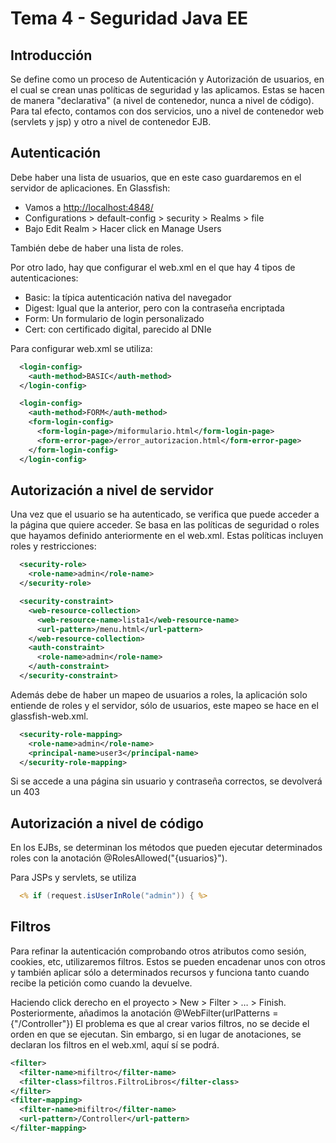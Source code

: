 # Tema 4 - Seguridad Java EE

## Introducción

Se define como un proceso de Autenticación y Autorización de usuarios, en el cual se crean unas políticas de seguridad y las aplicamos. Estas se hacen de manera "declarativa" (a nivel de contenedor, nunca a nivel de código). Para tal efecto, contamos con dos servicios, uno a nivel de contenedor web (servlets y jsp) y otro a nivel de contenedor EJB.

## Autenticación

Debe haber una lista de usuarios, que en este caso guardaremos en el servidor de aplicaciones. En Glassfish:

+ Vamos a [http://localhost:4848/](http://localhost:4848/)
+ Configurations > default-config > security > Realms > file
+ Bajo Edit Realm > Hacer click en Manage Users

También debe de haber una lista de roles.

Por otro lado, hay que configurar el web.xml en el que hay 4 tipos de autenticaciones:

+ Basic: la típica autenticación nativa del navegador
+ Digest: Igual que la anterior, pero con la contraseña encriptada
+ Form: Un formulario de login personalizado
+ Cert: con certificado digital, parecido al DNIe

Para configurar web.xml se utiliza:

```xml
  <login-config>
    <auth-method>BASIC</auth-method>
  </login-config>
```

```xml
  <login-config>
    <auth-method>FORM</auth-method>
    <form-login-config>
      <form-login-page>/miformulario.html</form-login-page>
      <form-error-page>/error_autorizacion.html</form-error-page>
    </form-login-config>
  </login-config>
```

## Autorización a nivel de servidor

Una vez que el usuario se ha autenticado, se verifica que puede acceder a la página que quiere acceder. Se basa en las políticas de seguridad o roles que hayamos definido anteriormente en el web.xml. Estas políticas incluyen roles y restricciones:

```xml
  <security-role>
    <role-name>admin</role-name>
  </security-role>
```

```xml
  <security-constraint>
    <web-resource-collection>
      <web-resource-name>lista1</web-resource-name>
      <url-pattern>/menu.html</url-pattern>
    </web-resource-collection>
    <auth-constraint>
      <role-name>admin</role-name>
    </auth-constraint>
  </security-constraint>
```

Además debe de haber un mapeo de usuarios a roles, la aplicación solo entiende de roles y el servidor, sólo de usuarios, este mapeo se hace en el glassfish-web.xml.

```xml
  <security-role-mapping>
    <role-name>admin</role-name>
    <principal-name>user3</principal-name>
  </security-role-mapping>
```

Si se accede a una página sin usuario y contraseña correctos, se devolverá un 403

## Autorización a nivel de código

En los EJBs, se determinan los métodos que pueden ejecutar determinados roles con la anotación @RolesAllowed("{usuarios}").

Para JSPs y servlets, se utiliza

```jsp
  <% if (request.isUserInRole("admin")) { %>
```

## Filtros

Para refinar la autenticación comprobando otros atributos como sesión, cookies, etc, utilizaremos filtros. Estos se pueden encadenar unos con otros y también aplicar sólo a determinados recursos y  funciona tanto cuando recibe la petición como cuando la devuelve.

Haciendo click derecho en el proyecto > New > Filter > … > Finish. Posteriormente, añadimos la anotación @WebFilter(urlPatterns = {"/Controller"}) El problema es que al crear varios filtros, no se decide el orden en que se ejecutan. Sin embargo, si en lugar de anotaciones, se declaran los filtros en el web.xml, aquí sí se podrá.

```xml
<filter>
  <filter-name>mifiltro</filter-name>
  <filter-class>filtros.FiltroLibros</filter-class>
</filter>
<filter-mapping>
  <filter-name>mifiltro</filter-name>
  <url-pattern>/Controller</url-pattern>
</filter-mapping>
```
